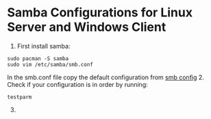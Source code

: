 # Samba Configurations for Linux Server and Windows Client
1. First install samba:
```console
sudo pacman -S samba
sudo vim /etc/samba/smb.conf
```
In the smb.conf file copy the default configuration from [smb config](https://git.samba.org/samba.git/?p=samba.git;a=blob_plain;f=examples/smb.conf.default;hb=HEAD)
2. Check if your configuration is in order by running:
```console
testparm
```
3. 

